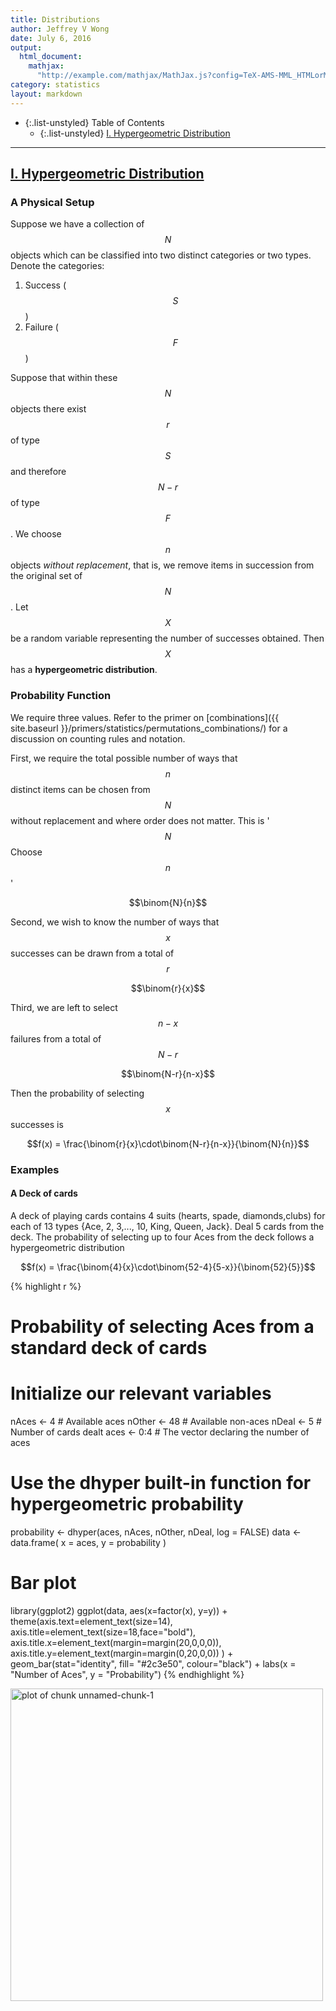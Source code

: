 ```yaml
---
title: Distributions
author: Jeffrey V Wong
date: July 6, 2016
output:
  html_document:
    mathjax:
      "http://example.com/mathjax/MathJax.js?config=TeX-AMS-MML_HTMLorMML"
category: statistics
layout: markdown
---
```


- {:.list-unstyled} Table of Contents
  - {:.list-unstyled} [I. Hypergeometric Distribution](#hypergeometric)

<hr/>

## <a href="#hypergeometric" name="hypergeometric">I. Hypergeometric Distribution</a>

### A Physical Setup
Suppose we have a collection of $$N$$ objects which can be classified into two distinct categories or two types. Denote the categories:

1. Success ($$S$$)
2. Failure ($$F$$)

Suppose that within these $$N$$ objects there exist $$r$$ of type $$S$$ and therefore
$$N-r$$ of type $$F$$. We choose $$n$$ objects *without replacement*, that is, we
remove items in succession from the original set of $$N$$. Let $$X$$ be a random
variable representing the number of successes obtained. Then $$X$$ has a
**hypergeometric distribution**.

### Probability Function
We require three values. Refer to the primer on [combinations]({{ site.baseurl }}/primers/statistics/permutations_combinations/) for a discussion on
counting rules and notation.

First, we require the total possible number of ways that $$n$$ distinct items can
be chosen from $$N$$ without replacement and where order does not matter. This is
'$$N$$ Choose $$n$$'

$$\binom{N}{n}$$

Second, we wish to know the number of ways that $$x$$ successes can be drawn from
a total of $$r$$

$$\binom{r}{x}$$

Third, we are left to select $$n-x$$ failures from a total of $$N-r$$

$$\binom{N-r}{n-x}$$

Then the probability of selecting $$x$$ successes is

$$f(x) = \frac{\binom{r}{x}\cdot\binom{N-r}{n-x}}{\binom{N}{n}}$$


### Examples

#### A Deck of cards
A deck of playing cards contains 4 suits (hearts, spade, diamonds,clubs) for each of 13 types {Ace, 2, 3,..., 10, King, Queen, Jack}. Deal 5 cards from the deck. The probability of selecting up to four Aces from the deck follows a hypergeometric distribution

$$f(x) = \frac{\binom{4}{x}\cdot\binom{52-4}{5-x}}{\binom{52}{5}}$$


{% highlight r %}
# Probability of selecting Aces from a standard deck of cards

# Initialize our relevant variables
nAces <- 4 # Available aces
nOther <- 48 # Available non-aces
nDeal  <- 5 # Number of cards dealt
aces <- 0:4 # The vector declaring the number of aces

# Use the dhyper built-in function for hypergeometric probability
probability <- dhyper(aces, nAces, nOther, nDeal, log = FALSE)
data <- data.frame( x = aces, y = probability )

# Bar plot
library(ggplot2)
ggplot(data, aes(x=factor(x), y=y)) +
  theme(axis.text=element_text(size=14),
        axis.title=element_text(size=18,face="bold"),
        axis.title.x=element_text(margin=margin(20,0,0,0)),
        axis.title.y=element_text(margin=margin(0,20,0,0))
        ) +
  geom_bar(stat="identity", fill= "#2c3e50", colour="black") +
  labs(x = "Number of Aces", y = "Probability")
{% endhighlight %}

<img src="/guide/media/primers/statistics/distributions/unnamed-chunk-1-1.png" title="plot of chunk unnamed-chunk-1" alt="plot of chunk unnamed-chunk-1" width="500" style="display: block; margin: auto auto auto 0;" />
